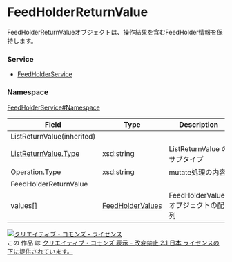 # FeedHolderReturnValue
FeedHolderReturnValueオブジェクトは、操作結果を含むFeedHolder情報を保持します。

### Service
+ [FeedHolderService](../../services/FeedHolderService.md)

### Namespace
[FeedHolderService#Namespace](../../services/FeedHolderService.md#namespace)

| Field | Type | Description |
|---|---|---|
| ListReturnValue(inherited)|||
| [ListReturnValue.Type](../Common/ListReturnValue.md)</a>| xsd:string| ListReturnValue のサブタイプ |
| Operation.Type| xsd:string| mutate処理の内容 |
| FeedHolderReturnValue|||
| values[]| [FeedHolderValues](./FeedHolderValues.md)| FeedHolderValuesオブジェクトの配列 |

<a rel="license" href="http://creativecommons.org/licenses/by-nd/2.1/jp/"><img alt="クリエイティブ・コモンズ・ライセンス" style="border-width:0" src="https://i.creativecommons.org/l/by-nd/2.1/jp/88x31.png" /></a><br />この 作品 は <a rel="license" href="http://creativecommons.org/licenses/by-nd/2.1/jp/">クリエイティブ・コモンズ 表示 - 改変禁止 2.1 日本 ライセンスの下に提供されています。</a>
